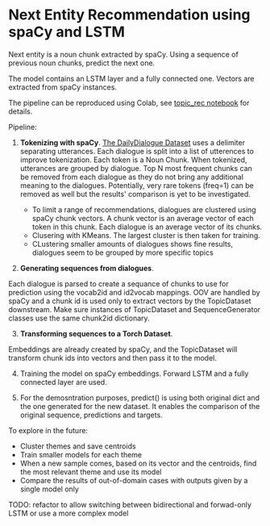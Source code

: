 # Next Entity Recommendation using spaCy and LSTM

Next entity is a noun chunk extracted by spaCy. Using a sequence of previous noun chunks, predict the next one.

The model contains an LSTM layer and a fully connected one. Vectors are extracted from spaCy instances.

The pipeline can be reproduced using Colab, see [topic_rec notebook](topic_rec.ipynb) for details.

Pipeline:

1. **Tokenizing with spaCy**. [The DailyDialogue Dataset](http://yanran.li/dailydialog) uses a delimiter separating utterances. Each dialogue is split into a list of utterences to improve tokenization. Each token is a Noun Chunk. When tokenized, utterances are grouped by dialogue. Top N most frequent chunks can be removed from each dialogue as they do not bring any additional meaning to the dialogues. Potentially, very rare tokens (freq=1) can be removed as well but the results' comparison is yet to be investigated.

    - To limit a range of recommendations, dialogues are clustered using spaCy chunk vectors. A chunk vector is an average vector of each token in this chunk. Each dialogue is an average vector of its chunks.
    - Clusering with KMeans. The largest cluster is then taken for training.
    - CLustering smaller amounts of dialogues shows fine results, dialogues seem to be grouped by more specific topics

2. **Generating sequences from dialogues**. 

Each dialogue is parsed to create a sequance of chunks to use for prediction using the vocab2id and id2vocab mappings. OOV are handled by spaCy and a chunk id is used only to extract vectors by the TopicDataset downstream. Make sure instances of TopicDataset and SequenceGenerator classes use the same chunk2id dictionary.

3. **Transforming sequences to a Torch Dataset**. 

Embeddings are already created by spaCy, and the TopicDataset will transform chunk ids into vectors and then pass it to the model.

4. Training the model on spaCy embeddings. Forward LSTM and a fully connected layer are used.

5. For the demosntration purposes, predict() is using both original dict and the one generated for the new dataset. It enables the comparison of the original sequence, predictions and targets.


To explore in the future:

* Cluster themes and save centroids
* Train smaller models for each theme
* When a new sample comes, based on its vector and the centroids, find the most relevant theme and use its model
* Compare the results of out-of-domain cases with outputs given by a single model only

TODO: refactor to allow switching between bidirectional and forwad-only LSTM or use a more complex model
